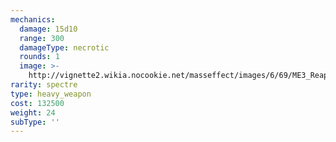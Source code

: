 ```yaml
---
mechanics:
  damage: 15d10
  range: 300
  damageType: necrotic
  rounds: 1
  image: >-
    http://vignette2.wikia.nocookie.net/masseffect/images/6/69/ME3_Reaper_Blackstar_Heavy_Weapon.png/revision/latest?cb=20120317194848
rarity: spectre
type: heavy_weapon
cost: 132500
weight: 24
subType: ''
---
```


